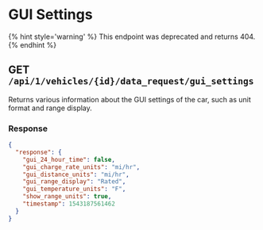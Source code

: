# GUI Settings

{% hint style='warning' %}
This endpoint was deprecated and returns 404.
{% endhint %}

## GET `/api/1/vehicles/{id}/data_request/gui_settings`

Returns various information about the GUI settings of the car, such as unit format and range display.

### Response

```json
{
  "response": {
    "gui_24_hour_time": false,
    "gui_charge_rate_units": "mi/hr",
    "gui_distance_units": "mi/hr",
    "gui_range_display": "Rated",
    "gui_temperature_units": "F",
    "show_range_units": true,
    "timestamp": 1543187561462
  }
}
```
